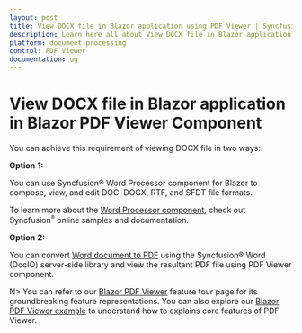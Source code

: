 ```yaml
---
layout: post
title: View DOCX file in Blazor application using PDF Viewer | Syncfusion
description: Learn here all about View DOCX file in Blazor application in Syncfusion Blazor PDF Viewer component and more.
platform: document-processing
control: PDF Viewer
documentation: ug
---
```


# View DOCX file in Blazor application in Blazor PDF Viewer Component

You can achieve this requirement of viewing DOCX file in two ways:.

**Option** **1:**

You can use Syncfusion&reg; Word Processor component for Blazor to compose, view, and edit DOC, DOCX, RTF, and SFDT file formats.

To learn more about the [Word Processor component](https://www.syncfusion.com/blazor-components/blazor-word-processor), check out Syncfusion<sup style="font-size:70%">&reg;</sup> online samples and documentation.

**Option** **2:**

You can convert [Word document to PDF](https://help.syncfusion.com/document-processing/word/conversions/word-to-pdf/net/word-to-pdf) using the Syncfusion&reg; Word (DocIO) server-side library and view the resultant PDF file using PDF Viewer component.

N> You can refer to our [Blazor PDF Viewer](https://www.syncfusion.com/blazor-components/blazor-pdf-viewer) feature tour page for its groundbreaking feature representations. You can also explore our [Blazor PDF Viewer example](https://blazor.syncfusion.com/demos/pdf-viewer-2/default-functionalities?theme=bootstrap5) to understand how to explains core features of PDF Viewer.